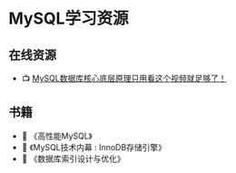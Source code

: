 # MySQL学习资源

## 在线资源

* :tv: [MySQL数据库核心底层原理只用看这个视频就足够了！](https://www.bilibili.com/video/BV13p4y1Q74y?from=search&seid=5052150486955967889)

## 书籍

* :book: 《高性能MySQL》
* :book: 《MySQL技术内幕 : InnoDB存储引擎》
* :book: 《数据库索引设计与优化》
